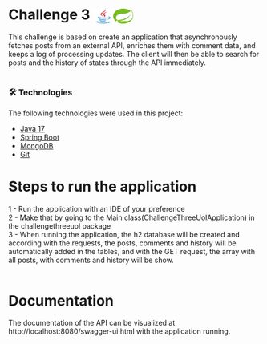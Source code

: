 # Challenge 3 <img align="center" alt="Pedro-java" height="30" width="40" src="https://raw.githubusercontent.com/devicons/devicon/master/icons/java/java-original.svg"><img align="center" alt="Pedro-spring" height="30" width="40" src="https://raw.githubusercontent.com/devicons/devicon/master/icons/spring/spring-original.svg">

This challenge is based on create an application that asynchronously fetches posts from an external API, enriches them with comment data, and keeps a log of processing updates. The client will then be able to search for posts and the history of states through the API immediately.<br> <br>

### 🛠️ Technologies
The following technologies were used in this project:

* [Java 17](https://www.oracle.com/br/java/)
* [Spring Boot](https://spring.io/projects/spring-boot)
* [MongoDB](https://www.mongodb.com/)
* [Git](https://git-scm.com/)
  
# Steps to run the application 

1 - Run the application with an IDE of your preference
<br>
2 - Make that by going to the Main class(ChallengeThreeUolApplication) in the challengethreeuol package
<br>
3 - When running the application, the h2 database will be created and according with the requests, the posts, comments and history will be automatically added in the tables, and with the GET request, the array with all posts, with comments and history will be show. <br> <br>

# Documentation
The documentation of the API can be visualized at http://localhost:8080/swagger-ui.html with the application running.

